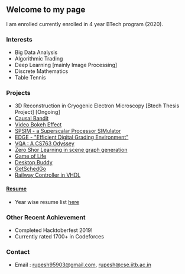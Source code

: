 ## Welcome to my page

I am enrolled currently enrolled in 4 year BTech program (2020). 

### Interests

- Big Data Analysis
- Algorithmic Trading
- Deep Learning [mainly Image Processing]
- Discrete Mathematics 
- Table Tennis

### Projects

- 3D Reconstruction in Cryogenic Electron Microscopy [Btech Thesis Project] [Ongoing] 
- [Causal Bandit](https://github.com/rs9899/causal-bandit)
- [Video Bokeh Effect](https://github.com/rs9899/Video-Bokeh-Effect)
- [SPSIM - a Superscalar Processor SIMulator](https://github.com/ys1998/spsim)
- [EDGE - "Efficient Digital Grading Environment"](https://github.com/ys1998/edge)
- [VQA : A CS763 Odyssey](https://github.com/aryanbdps9/VQA2019)
- [Zero Shor Learning in scene graph generation](https://github.com/rs9899/AMLProj)
- [Game of Life](https://github.com/dungeon-masterRupesh/Game-of-life)
- [Desktop Buddy](https://github.com/ashish-221b/Hack-U)
- [GetSchedGo](https://github.com/ashish-221b/Get-Sched-Go)
- [Railway Controller in VHDL](https://github.com/Naman-ntc/Railway-Controller-FPGA)

#### [Resume](https://www.cse.iitb.ac.in/~rupesh/Resume2.pdf)
- Year wise resume list [here](https://www.cse.iitb.ac.in/~rupesh/resumeList.htm) 

### Other Recent Achievement
* Completed Hacktoberfest 2019!
* Currently rated 1700+ in Codeforces


### Contact

- Email : [rupesh95903@gmail.com](mailto://rupesh95903@gmail.com), [rupesh@cse.iitb.ac.in](mailto://rupesh@cse.iitb.ac.in)

